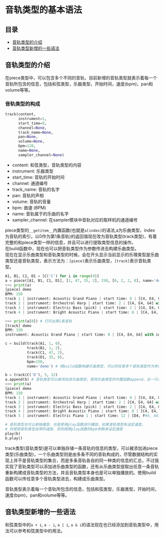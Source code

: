 # 音轨类型的基本语法



## 目录

- [音轨类型的介绍](#音轨类型的介绍)
- [音轨类型新增的一些语法](#音轨类型新增的一些语法)



## 音轨类型的介绍

在piece类型中，可以包含多个不同的音轨，目前新增的音轨类型就表示着每一个音轨所包含的信息，包括和弦类型，乐器类型，开始时间，速度(bpm)，pan和volume等等。

### 音轨类型的构成

```python
track(content,
      instrument=1,
      start_time=0,
      channel=None,
      track_name=None,
      pan=None,
      volume=None,
      bpm=120,
      name=None,
      sampler_channel=None)
```

- content: 和弦类型，音轨类型的内容
- instrument: 乐器类型
- start_time: 音轨的开始时间
- channel: 通道编号
- track_name: 音轨的名字
- pan: 音轨的声相
- volume: 音轨的音量
- bpm: 曲速 (BPM)
- name: 音轨属于的乐曲的名字
- sampler_channel: 在sampler模块中音轨对应的取样机的通道编号


piece类型的`__getitem__`内置函数(也就是`a[index]`的语法,a为乐曲类型，index为音轨的索引，以0作为第1条音轨)的返回值现在改为音轨类型(track类型)，有着完整的和piece类型一样的信息，并且可以进行提取类型信息的操作。  
在build函数中，现在也可以把音轨类型作为参数传进去构建乐曲类型。  
现在在显示乐曲类型和音轨类型的时候，会在开头显示当前显示的乐理类型是乐曲类型还是音轨类型，表示方法为：`[piece]`表示乐曲类型，`[track]`表示音轨类型。

```python
A1, B1, C1, D1 = [C('C') for i in range(4)]
a = piece([A1, B1, C1, D1], [1, 47, 35, 2], 150, [0, 2, 2, 8], name='demo') # a是一个piece类型(乐曲类型)
>>> print(a)
[piece] demo
BPM: 150
track 1 | instrument: Acoustic Grand Piano | start time: 0 | [C4, E4, G4] with interval [0, 0, 0]
track 2 | instrument: Orchestral Harp | start time: 2 | [C4, E4, G4] with interval [0, 0, 0]
track 3 | instrument: Electric Bass (pick) | start time: 2 | [C4, E4, G4] with interval [0, 0, 0]
track 4 | instrument: Bright Acoustic Piano | start time: 8 | [C4, E4, G4] with interval [0, 0, 0]

>>> print(a[0]) # 打印出第1条音轨
[track] demo
BPM: 150
instrument: Acoustic Grand Piano | start time: 0 | [C4, E4, G4] with interval [0, 0, 0]

c = build(track(A1, 1, 0),
          track(B1, 1, 2),
          track(C1, 47, 2),
          track(D1, 35, 8),
          bpm=150,
          name='demo') # 用build函数构建乐曲类型，可以将任意多个音轨类型作为参数传进去

b = track(C('D'), 5, 12)
a.append(b) # 音轨类型可以被添加进乐曲类型，使用乐曲类型的内置函数append。这一行是把音轨类型b添加进乐曲类型a
>>> print(a)
[piece] demo
BPM: 150
track 1 | instrument: Acoustic Grand Piano | start time: 0 | [C4, E4, G4] with interval [0, 0, 0]
track 2 | instrument: Orchestral Harp | start time: 2 | [C4, E4, G4] with interval [0, 0, 0]
track 3 | instrument: Electric Bass (pick) | start time: 2 | [C4, E4, G4] with interval [0, 0, 0]
track 4 | instrument: Bright Acoustic Piano | start time: 8 | [C4, E4, G4] with interval [0, 0, 0]
track 5 | instrument: Electric Piano 1 | start time: 12 | [D4, F#4, A4] with interval [0, 0, 0]

# 音轨类型也可以单独播放，也是使用play函数进行播放，如果音轨类型有设定速度，
# 则使用音轨类型自带的速度，否则按照play函数的bpm参数来设定速度
play(b)
b.play()
```

track类型(音轨类型)是可以单独存储一条音轨的信息的类型，可以被添加进piece类型(乐曲类型)，一个乐曲类型则是由多条不同的音轨构成的，尽管数据结构的实现上并不是音轨类型的集合，而是多条音轨各自的同一种类的信息的汇总，不过我实现了音轨类型可以添加进乐曲类型的函数，还有从乐曲类型提取出任意一条音轨重新构建成音轨类型的方法，并且音轨类型本身也是可以单独播放的。使用build函数可以传任意多个音轨类型进去，构建成乐曲类型。

音轨类型表示着每一个音轨所包含的信息，包括和弦类型，乐器类型，开始时间，速度(bpm)，pan和volume等等。

## 音轨类型新增的一些语法

和弦类型中的`a + i`, `a - i`, `a | i`, `a & i`的语法现在也已经添加到音轨类型中，用法可以参考和弦类型中的用法。


